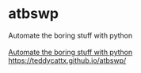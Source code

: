 # atbswp
Automate the boring stuff with python<br><br>
<a href="http://automatetheboringstuff.com/2e/">Automate the boring stuff with python</a><br>
<a href="https://teddycattx.github.io/atbswp/">https://teddycattx.github.io/atbswp/</a>
